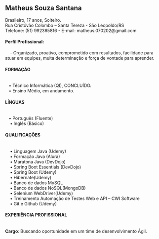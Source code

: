 <h2><b>Matheus Souza Santana </b></h2>
Brasileiro, 17 anos, Solteiro.<br>
Rua Cristóvão Colombo – Santa Tereza - São Leopoldo/RS <br>
Telefone: (51) 992365816 - E-mail: matheus.070202@gmail.com <br>
<h4><b>Perfil Profissional:</b></h4>
&nbsp;&nbsp;&nbsp;      -  Organizado, proativo, comprometido com resultados, facilidade para atuar em equipes, muita determinação e força de vontade para aprender.

<h4><b>FORMAÇÃO</b></h4><br>
    &nbsp;&nbsp;&nbsp;• Técnico Informática (QI), CONCLUÍDO.<br>
    &nbsp;&nbsp;&nbsp;• Ensino Médio, em andamento.<br>
<h4><b>LÍNGUAS</b></h4><br>
    &nbsp;&nbsp;&nbsp;• Português (Fluente)<br>
   &nbsp;&nbsp;&nbsp; • Inglês (Básico)<br>
<h4><b>QUALIFICAÇÕES</b></h4><br>
   &nbsp;&nbsp;&nbsp; • Linguagem Java (Udemy)<br>
  &nbsp;&nbsp;&nbsp;  • Formação Java (Alura)<br>
 &nbsp;&nbsp;&nbsp;   • Maratona Java (DevDojo)<br>
  &nbsp;&nbsp;&nbsp;  • Spring Boot Essentials (DevDojo)<br>
&nbsp;&nbsp;&nbsp;    • Spring Boot (Udemy)<br>
   &nbsp;&nbsp;&nbsp; • Hibernate(Udemy)<br>
&nbsp;&nbsp;&nbsp;    • Banco de dados MySQL <br>
&nbsp;&nbsp;&nbsp;    • Banco de dados NoSQL(MongoDB)<br>
 &nbsp;&nbsp;&nbsp;   • Selenium WebDriver(Udemy)<br>
  &nbsp;&nbsp;&nbsp;  • Treinamento Automação de Testes Web e API – CWI Software<br>
&nbsp;&nbsp;&nbsp;    • Git e Github (Udemy)<br>
<h4><b>EXPERIÊNCIA PROFISSIONAL</b></h4><br>
<b>Cargo</b>: Buscando oportunidade em um time de desenvolvimento Ágil.
